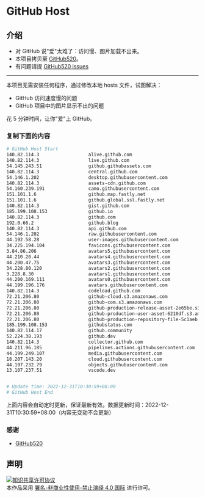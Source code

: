 # GitHub Host
## 介绍
- 对 GitHub 说"爱"太难了：访问慢、图片加载不出来。
- 本项目拷贝至 [GitHub520](https://github.com/521xueweihan/GitHub520)。
- 有问题请提 [GitHub520 issues](https://github.com/521xueweihan/GitHub520/issues/new)

---

本项目无需安装任何程序，通过修改本地 hosts 文件，试图解决：
- GitHub 访问速度慢的问题
- GitHub 项目中的图片显示不出的问题

花 5 分钟时间，让你"爱"上 GitHub。

### 复制下面的内容
```bash
# GitHub Host Start
140.82.114.3                  alive.github.com
140.82.114.3                  live.github.com
54.145.243.51                 github.githubassets.com
140.82.114.3                  central.github.com
54.146.1.202                  desktop.githubusercontent.com
140.82.114.3                  assets-cdn.github.com
54.160.239.191                camo.githubusercontent.com
151.101.1.6                   github.map.fastly.net
151.101.1.6                   github.global.ssl.fastly.net
140.82.114.3                  gist.github.com
185.199.108.153               github.io
140.82.114.3                  github.com
192.0.66.2                    github.blog
140.82.114.3                  api.github.com
54.146.1.202                  raw.githubusercontent.com
44.192.58.28                  user-images.githubusercontent.com
34.225.194.104                favicons.githubusercontent.com
3.84.86.206                   avatars5.githubusercontent.com
44.210.20.44                  avatars4.githubusercontent.com
44.200.47.75                  avatars3.githubusercontent.com
34.228.80.120                 avatars2.githubusercontent.com
3.228.8.30                    avatars1.githubusercontent.com
44.200.169.111                avatars0.githubusercontent.com
44.199.196.176                avatars.githubusercontent.com
140.82.114.3                  codeload.github.com
72.21.206.80                  github-cloud.s3.amazonaws.com
72.21.206.80                  github-com.s3.amazonaws.com
72.21.206.80                  github-production-release-asset-2e65be.s3.amazonaws.com
72.21.206.80                  github-production-user-asset-6210df.s3.amazonaws.com
72.21.206.80                  github-production-repository-file-5c1aeb.s3.amazonaws.com
185.199.108.153               githubstatus.com
140.82.114.17                 github.community
52.224.38.193                 github.dev
140.82.114.3                  collector.github.com
44.211.96.185                 pipelines.actions.githubusercontent.com
44.199.249.107                media.githubusercontent.com
18.207.143.20                 cloud.githubusercontent.com
44.197.232.79                 objects.githubusercontent.com
13.107.237.51                 vscode.dev


# Update time: 2022-12-31T10:30:59+08:00
# GitHub Host End

```
上面内容会自动定时更新，保证最新有效。数据更新时间：2022-12-31T10:30:59+08:00（内容无变动不会更新）

### 感谢

- [GitHub520](https://github.com/521xueweihan/GitHub520)

## 声明
<a rel="license" href="https://creativecommons.org/licenses/by-nc-nd/4.0/deed.zh"><img alt="知识共享许可协议" style="border-width: 0" src="https://licensebuttons.net/l/by-nc-nd/4.0/88x31.png"></a><br>本作品采用 <a rel="license" href="https://creativecommons.org/licenses/by-nc-nd/4.0/deed.zh">署名-非商业性使用-禁止演绎 4.0 国际</a> 进行许可。